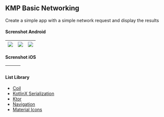 ## KMP Basic Networking

Create a simple app with a simple network request and display the results

#### Screnshot Android ####
| ![](https://i.imgur.com/VVo81ZB.png) | ![](https://i.imgur.com/ANXtD1d.png) | ![](https://i.imgur.com/KjKwn8G.png) |
| --- | --- | --- |

#### Screnshot iOS ####
| ![]() | ![]() | ![]() |
| --- | --- | --- |

#### List Library ####
- [Coil](https://coil-kt.github.io/coil/)
- [KotlinX Serialization](https://github.com/Kotlin/kotlinx.serialization)
- [Ktor](https://ktor.io/)
- [Navigation](https://mvnrepository.com/artifact/org.jetbrains.androidx.navigation/navigation-compose)
- [Material Icons](https://mvnrepository.com/artifact/org.jetbrains.compose.material/material-icons-extended)